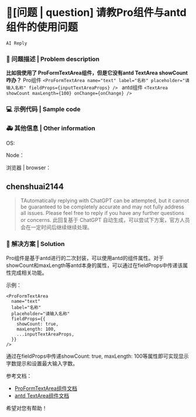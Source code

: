 # 🧐[问题 | question] 请教Pro组件与antd组件的使用问题

`AI Reply`

### 🧐 问题描述 | Problem description

<!--
详细地描述问题，让大家都能理解
Describe the problem in detail so that everyone can understand it
-->

**比如我使用了 ProFormTextArea组件，但是它没有antd TextArea showCount咋办？**
Pro组件
`<ProFormTextArea
  name="text"
  label="名称"
  placeholder="请输入名称"
  fieldProps={inputTextAreaProps}
/>
`
antd组件
`<TextArea showCount maxLength={100} onChange={onChange} />
`

### 💻 示例代码 | Sample code

<!--
一个最小可重现的代码，让开发者可以快速的定位问题
A minimal reproducible code that allows developers to quickly locate problems
-->

### 🚑 其他信息 | Other information

<!--
如截图等其他信息可以贴在这里
Other information such as screenshots can be posted here
-->

OS:

Node：

浏览器 | browser：

## chenshuai2144

> TAutomatically replying with ChatGPT can be attempted, but it cannot be guaranteed to be completely accurate and may not fully address all issues. Please feel free to reply if you have any further questions or concerns.
> 此回复基于 ChatGPT 自动生成，可以尝试下方案，官方人员会在一定时间后继续继续处理。

### 🙋 解决方案 | Solution

Pro组件是基于antd进行的二次封装，可以使用antd的组件属性。对于showCount和maxLength等antd本身的属性，可以通过在fieldProps中传递该属性完成相关功能。

示例：

```
<ProFormTextArea
  name="text"
  label="名称"
  placeholder="请输入名称"
  fieldProps={{
    showCount: true,
    maxLength: 100,
    ...inputTextAreaProps,
  }}
/>
```

通过在fieldProps中传递showCount: true, maxLength: 100等属性即可实现显示字数提示和设置最大输入字数。

参考文档：

- [ProFormTextArea组件文档](https://procomponents.ant.design/components/form?locale=en-US#ProFormTextArea)
- [antd TextArea组件文档](https://ant.design/components/input/#TextArea)

希望对您有帮助！
